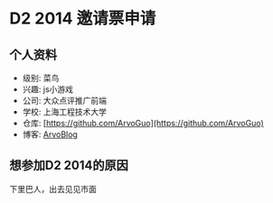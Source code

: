 # D2 2014 邀请票申请 

## 个人资料
- 级别: 菜鸟
- 兴趣: js小游戏
- 公司: 大众点评推广前端
- 学校: 上海工程技术大学
- 仓库: [https://github.com/ArvoGuo](https://github.com/ArvoGuo)
- 博客: [ArvoBlog](http://blog.csdn.net/a250185087)


## 想参加D2 2014的原因
 下里巴人，出去见见市面

